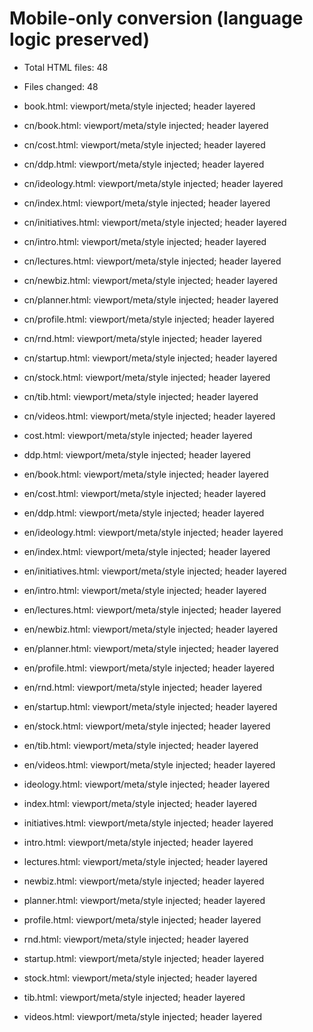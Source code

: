 # Mobile-only conversion (language logic preserved)

- Total HTML files: 48
- Files changed: 48

- book.html: viewport/meta/style injected; header layered
- cn/book.html: viewport/meta/style injected; header layered
- cn/cost.html: viewport/meta/style injected; header layered
- cn/ddp.html: viewport/meta/style injected; header layered
- cn/ideology.html: viewport/meta/style injected; header layered
- cn/index.html: viewport/meta/style injected; header layered
- cn/initiatives.html: viewport/meta/style injected; header layered
- cn/intro.html: viewport/meta/style injected; header layered
- cn/lectures.html: viewport/meta/style injected; header layered
- cn/newbiz.html: viewport/meta/style injected; header layered
- cn/planner.html: viewport/meta/style injected; header layered
- cn/profile.html: viewport/meta/style injected; header layered
- cn/rnd.html: viewport/meta/style injected; header layered
- cn/startup.html: viewport/meta/style injected; header layered
- cn/stock.html: viewport/meta/style injected; header layered
- cn/tib.html: viewport/meta/style injected; header layered
- cn/videos.html: viewport/meta/style injected; header layered
- cost.html: viewport/meta/style injected; header layered
- ddp.html: viewport/meta/style injected; header layered
- en/book.html: viewport/meta/style injected; header layered
- en/cost.html: viewport/meta/style injected; header layered
- en/ddp.html: viewport/meta/style injected; header layered
- en/ideology.html: viewport/meta/style injected; header layered
- en/index.html: viewport/meta/style injected; header layered
- en/initiatives.html: viewport/meta/style injected; header layered
- en/intro.html: viewport/meta/style injected; header layered
- en/lectures.html: viewport/meta/style injected; header layered
- en/newbiz.html: viewport/meta/style injected; header layered
- en/planner.html: viewport/meta/style injected; header layered
- en/profile.html: viewport/meta/style injected; header layered
- en/rnd.html: viewport/meta/style injected; header layered
- en/startup.html: viewport/meta/style injected; header layered
- en/stock.html: viewport/meta/style injected; header layered
- en/tib.html: viewport/meta/style injected; header layered
- en/videos.html: viewport/meta/style injected; header layered
- ideology.html: viewport/meta/style injected; header layered
- index.html: viewport/meta/style injected; header layered
- initiatives.html: viewport/meta/style injected; header layered
- intro.html: viewport/meta/style injected; header layered
- lectures.html: viewport/meta/style injected; header layered
- newbiz.html: viewport/meta/style injected; header layered
- planner.html: viewport/meta/style injected; header layered
- profile.html: viewport/meta/style injected; header layered
- rnd.html: viewport/meta/style injected; header layered
- startup.html: viewport/meta/style injected; header layered
- stock.html: viewport/meta/style injected; header layered
- tib.html: viewport/meta/style injected; header layered
- videos.html: viewport/meta/style injected; header layered

